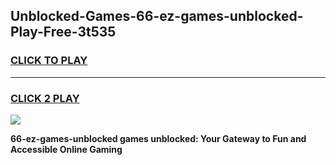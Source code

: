 
## Unblocked-Games-66-ez-games-unblocked-Play-Free-3t535
<h3>
<a href="https://premium76.site?title=66-ez-games-unblocked&ref=09A">CLICK TO PLAY</a></h3>
<hr>

<h3>
<a href="https://premium76.site?title=66-ez-games-unblocked&ref=09A">CLICK 2 PLAY</a>
  
</h3>

<a href="https://premium76.site?title=66-ez-games-unblocked&ref=09A"><img src="https://clearcache.store/games.png"></a>


**66-ez-games-unblocked games unblocked: Your Gateway to Fun and Accessible Online Gaming**
